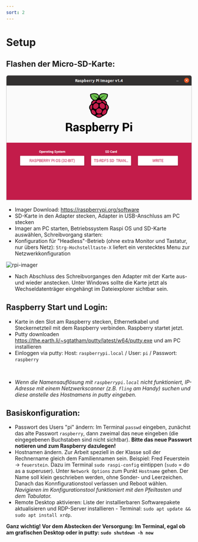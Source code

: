 ```yaml
---
sort: 2
---
```


# Setup

## Flashen der Micro-SD-Karte:

![rpi-imager](img/imager.png)

- Imager Download: <https://raspberrypi.org/software>
- SD-Karte in den Adapter stecken, Adapter in USB-Anschluss am PC stecken
- Imager am PC starten, Betriebssystem Raspi OS und SD-Karte auswählen, Schreibvorgang starten:
- Konfiguration für "Headless"-Betrieb (ohne extra Monitor und Tastatur, nur übers Netz): 
```Strg-Hochstelltaste-X``` liefert ein verstecktes Menu zur Netzwerkkonfiguration

![rpi-imager](img/imager-net.png)

- Nach Abschluss des Schreibvorganges den Adapter mit der Karte aus- und wieder anstecken. Unter Windows sollte die Karte jetzt als Wechseldatenträger eingehängt im Dateiexplorer sichtbar sein.

##  Raspberry Start und Login:

- Karte in den Slot am Raspberry stecken, Ethernetkabel und Steckernetzteil mit dem Raspberry verbinden. Raspberry startet jetzt.
- Putty downloaden <https://the.earth.li/~sgtatham/putty/latest/w64/putty.exe> und am PC installieren
- Einloggen via putty: Host: ```raspberrypi.local``` / User: ```pi``` / Passwort: ```raspberry```

<img alt="" class="img-responsive" src="https://moodle.bulme.at/draftfile.php/744/user/draft/211526816/Bildschirmfoto%20vom%202020-11-13%2013-31-30.png" width="30%"/>

- _Wenn die Namensauflösung mit ```raspberrypi.local``` nicht funktioniert, IP-Adresse mit einem Netzwerkscanner (z.B. ```fling``` am Handy) suchen und diese anstelle des Hostnamens in putty eingeben._

## Basiskonfiguration:
- Passwort des Users "pi" ändern: Im Terminal ```passwd``` eingeben, zunächst das alte Passwort ```raspberry```, dann zweimal das neue eingeben (die eingegebenen Buchstaben sind nicht sichtbar). __Bitte das neue Passwort notieren und zum Raspberry dazulegen!__
- Hostnamen ändern. Zur Arbeit speziell in der Klasse soll der Rechnername gleich dem Familiennamen sein. Beispiel: Fred Feuerstein -> ```feuerstein```. Dazu im Terminal ```sudo raspi-config``` eintippen (```sudo``` = do as a superuser). Unter ```Network Options``` zum Punkt ```Hostname``` gehen. Der Name soll klein geschrieben werden,  ohne Sonder- und Leerzeichen.  Danach das Konnfigurationstool verlassen und Reboot wählen. _Navigieren im Konfigurationstool funktioniert mit den Pfeiltasten und dem Tabulator._
- Remote Desktop aktivieren: Liste der installierbaren Softwarepakete aktualisieren und RDP-Server installieren - Terminal: ```sudo apt update && sudo apt install xrdp```.

__Ganz wichtig! Vor dem Abstecken der Versorgung:
Im Terminal, egal ob am grafischen Desktop oder in putty: ```sudo shutdown -h now```__

 


